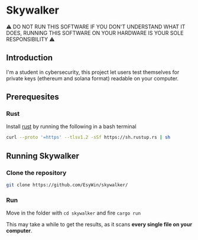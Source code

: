 # Skywalker

⚠️ DO NOT RUN THIS SOFTWARE IF YOU DON'T UNDERSTAND WHAT IT DOES, RUNNING THIS SOFTWARE ON YOUR HARDWARE IS YOUR SOLE RESPONSIBILITY ⚠️

## Introduction

I'm a student in cybersecurity, this project let users test themselves for private keys (ethereum and solana format) readable on your computer.

## Prerequesites

### Rust

Install [rust](https://www.rust-lang.org/) by running the following in a bash terminal

```bash
curl --proto '=https' --tlsv1.2 -sSf https://sh.rustup.rs | sh
```

## Running Skywalker

### Clone the repository

```bash
git clone https://github.com/EsyWin/skywalker/
```

### Run

Move in the folder with `cd skywalker` and fire `cargo run`

This may take a while to get the results, as it scans **every single file on your computer**.
